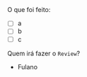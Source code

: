 ## <Nome da issue>

O que foi feito:

 - [ ] a
 - [ ] b
 - [ ] c

Quem irá fazer o `Review`?

 - Fulano

